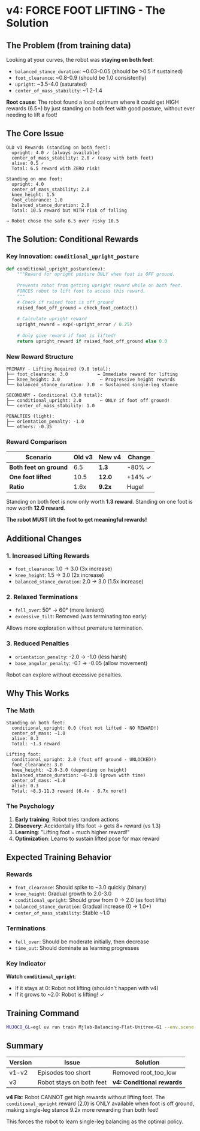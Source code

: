 # v4: FORCE FOOT LIFTING - The Solution

## The Problem (from training data)

Looking at your curves, the robot was **staying on both feet**:
- `balanced_stance_duration`: ~0.03-0.05 (should be >0.5 if sustained)
- `foot_clearance`: ~0.8-0.9 (should be 1.0 consistently)
- `upright`: ~3.5-4.0 (saturated)
- `center_of_mass_stability`: ~1.2-1.4

**Root cause**: The robot found a local optimum where it could get HIGH rewards (6.5+) by just standing on both feet with good posture, without ever needing to lift a foot!

## The Core Issue

```
OLD v3 Rewards (standing on both feet):
  upright: 4.0 ✓ (always available)
  center_of_mass_stability: 2.0 ✓ (easy with both feet)
  alive: 0.5 ✓
  Total: 6.5 reward with ZERO risk!

Standing on one foot:
  upright: 4.0 
  center_of_mass_stability: 2.0
  knee_height: 1.5
  foot_clearance: 1.0
  balanced_stance_duration: 2.0
  Total: 10.5 reward but WITH risk of falling

→ Robot chose the safe 6.5 over risky 10.5
```

## The Solution: Conditional Rewards

### Key Innovation: `conditional_upright_posture`

```python
def conditional_upright_posture(env):
    """Reward for upright posture ONLY when foot is OFF ground.
    
    Prevents robot from getting upright reward while on both feet.
    FORCES robot to lift foot to access this reward.
    """
    # Check if raised foot is off ground
    raised_foot_off_ground = check_foot_contact()
    
    # Calculate upright reward
    upright_reward = exp(-upright_error / 0.25)
    
    # Only give reward if foot is lifted!
    return upright_reward if raised_foot_off_ground else 0.0
```

### New Reward Structure

```
PRIMARY - Lifting Required (9.0 total):
├── foot_clearance: 3.0           ← Immediate reward for lifting
├── knee_height: 3.0               ← Progressive height rewards
└── balanced_stance_duration: 3.0  ← Sustained single-leg stance

SECONDARY - Conditional (3.0 total):
├── conditional_upright: 2.0       ← ONLY if foot off ground!
└── center_of_mass_stability: 1.0

PENALTIES (light):
├── orientation_penalty: -1.0
└── others: -0.35
```

### Reward Comparison

| Scenario | Old v3 | **New v4** | Change |
|----------|--------|------------|--------|
| **Both feet on ground** | 6.5 | **1.3** | -80% ✓ |
| **One foot lifted** | 10.5 | **12.0** | +14% ✓ |
| **Ratio** | 1.6x | **9.2x** | Huge! |

Standing on both feet is now only worth **1.3 reward**.
Standing on one foot is now worth **12.0 reward**.

**The robot MUST lift the foot to get meaningful rewards!**

## Additional Changes

### 1. Increased Lifting Rewards
- `foot_clearance`: 1.0 → 3.0 (3x increase)
- `knee_height`: 1.5 → 3.0 (2x increase)
- `balanced_stance_duration`: 2.0 → 3.0 (1.5x increase)

### 2. Relaxed Terminations
- `fell_over`: 50° → 60° (more lenient)
- `excessive_tilt`: Removed (was terminating too early)

Allows more exploration without premature termination.

### 3. Reduced Penalties
- `orientation_penalty`: -2.0 → -1.0 (less harsh)
- `base_angular_penalty`: -0.1 → -0.05 (allow movement)

Robot can explore without excessive penalties.

## Why This Works

### The Math
```
Standing on both feet:
  conditional_upright: 0.0 (foot not lifted - NO REWARD!)
  center_of_mass: ~1.0
  alive: 0.3
  Total: ~1.3 reward

Lifting foot:
  conditional_upright: 2.0 (foot off ground - UNLOCKED!)
  foot_clearance: 3.0
  knee_height: ~2.0-3.0 (depending on height)
  balanced_stance_duration: ~0-3.0 (grows with time)
  center_of_mass: ~1.0
  alive: 0.3
  Total: ~8.3-11.3 reward (6.4x - 8.7x more!)
```

### The Psychology
1. **Early training**: Robot tries random actions
2. **Discovery**: Accidentally lifts foot → gets 8+ reward (vs 1.3)
3. **Learning**: "Lifting foot = much higher reward!"
4. **Optimization**: Learns to sustain lifted pose for max reward

## Expected Training Behavior

### Rewards
- `foot_clearance`: Should spike to ~3.0 quickly (binary)
- `knee_height`: Gradual growth to 2.0-3.0
- `conditional_upright`: Should grow from 0 → 2.0 (as foot lifts)
- `balanced_stance_duration`: Gradual increase (0 → 1.0+)
- `center_of_mass_stability`: Stable ~1.0

### Terminations
- `fell_over`: Should be moderate initially, then decrease
- `time_out`: Should dominate as learning progresses

### Key Indicator
**Watch `conditional_upright`**: 
- If it stays at 0: Robot not lifting (shouldn't happen with v4)
- If it grows to ~2.0: Robot is lifting! ✓

## Training Command

```bash
MUJOCO_GL=egl uv run train Mjlab-Balancing-Flat-Unitree-G1 --env.scene.num-envs 4096
```

## Summary

| Version | Issue | Solution |
|---------|-------|----------|
| v1-v2 | Episodes too short | Removed root_too_low |
| v3 | Robot stays on both feet | **v4: Conditional rewards** |

**v4 Fix**: Robot CANNOT get high rewards without lifting foot. The `conditional_upright` reward (2.0) is ONLY available when foot is off ground, making single-leg stance 9.2x more rewarding than both feet!

This forces the robot to learn single-leg balancing as the optimal policy.


